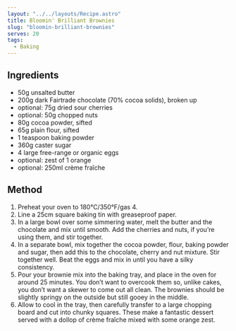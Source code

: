 ```yaml
---
layout: "../../layouts/Recipe.astro"
title: Bloomin' Brilliant Brownies
slug: "bloomin-brilliant-brownies"
serves: 20
tags:
  - Baking
---
```


## Ingredients

- 50g unsalted butter
- 200g dark Fairtrade chocolate (70% cocoa solids), broken up
- optional: 75g dried sour cherries
- optional: 50g chopped nuts
- 80g cocoa powder, sifted
- 65g plain flour, sifted
- 1 teaspoon baking powder
- 360g caster sugar
- 4 large free-range or organic eggs
- optional: zest of 1 orange
- optional: 250ml crème fraîche

## Method

1. Preheat your oven to 180°C/350°F/gas 4. 
1. Line a 25cm square baking tin with greaseproof paper. 
1. In a large bowl over some simmering water, melt the butter and the chocolate and mix until smooth. Add the cherries and nuts, if you’re using them, and stir together.
1. In a separate bowl, mix together the cocoa powder, flour, baking powder and sugar, then add this to the chocolate, cherry and nut mixture. Stir together well. Beat the eggs and mix in until you have a silky consistency.
1. Pour your brownie mix into the baking tray, and place in the oven for around 25 minutes. You don’t want to overcook them so, unlike cakes, you don’t want a skewer to come out all clean. The brownies should be slightly springy on the outside but still gooey in the middle.
1. Allow to cool in the tray, then carefully transfer to a large chopping board and cut into chunky squares. These make a fantastic dessert served with a dollop of crème fraîche mixed with some orange zest.